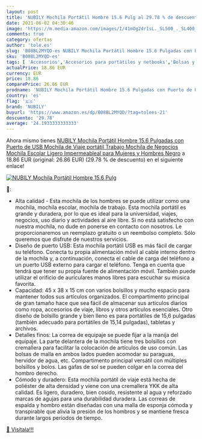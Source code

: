 ```yaml
---
layout: post
title: 'NUBILY Mochila Portátil Hombre 15.6 Pulg al 29.78 % de descuento'
date: 2021-06-02 04:30:46
image: 'https://m.media-amazon.com/images/I/41mOg2dr1sL._SL500_._SL400_.jpg'
comments: true
category: ofertas
author: 'tole.es'
slug: 'B08BL2MYQD-es NUBILY Mochila Portátil Hombre 15.6 Pulgadas con Puerto de...'
sku: 'B08BL2MYQD-es'
tags: [ 'Accesorios','Accesorios para portátiles y netbooks','Bolsas y fundas para portátiles y netbooks','Informática','Mochilas para portátiles y netbooks','escolar','mochila','nubily', ]
actualPrice: 18.86 EUR
currency: EUR
price: 18.86
comparePrice: 26.86 EUR
prodname: 'NUBILY Mochila Portátil Hombre 15.6 Pulgadas con Puerto de USB Mochila de Viaje portátil Trabajo Mochila de Negocios Mochila Escolar Ligero Impermeableal para Mujeres y Hombres Negro'
country: 'es'
flag: '🇪🇸'
brand: 'NUBILY'
buyurl: 'https://www.amazon.es/dp/B08BL2MYQD/?tag=tolees-21'
descuento: '29.78'
average: '24.1933333333333'
---
```


Ahora mismo tienes [NUBILY Mochila Portátil Hombre 15.6 Pulgadas con Puerto de USB Mochila de Viaje portátil Trabajo Mochila de Negocios Mochila Escolar Ligero Impermeableal para Mujeres y Hombres Negro](https://www.amazon.es/dp/B08BL2MYQD/?tag=tolees-21) a 18.86 EUR (original: 26.86 EUR) (29.78 %  de descuento) en el siguiente enlace!

[![NUBILY Mochila Portátil Hombre 15.6 Pulg](https://m.media-amazon.com/images/I/41mOg2dr1sL._SL500_._SL400_.jpg)](https://www.amazon.es/dp/B08BL2MYQD/?tag=tolees-21)

🔎:

- Alta calidad - Esta mochila de los hombres se puede utilizar como una mochila, mochila escolar, mochila de trabajo. Esta mochila portátil es grande y duradera, por lo que es ideal para la universidad, viajes, negocios, uso diario y actividades al aire libre. Si no está satisfecho con nuestra mochila, no dude en ponerse en contacto con nosotros. Le proporcionaremos un reemplazo gratuito o un reembolso completo. Sólo queremos que disfrute de nuestros servicios.
- Diseño de puerto USB: Esta mochila portátil USB es más fácil de cargar su teléfono. Conecta tu propia alimentación móvil al cable interno dentro de la mochila y, a continuación, conecta el cable de carga del teléfono a un puerto USB externo para cargar el teléfono. Tenga en cuenta que tendrá que tener su propia fuente de alimentación móvil. También puede utilizar el orificio de auriculares manos libres para escuchar su música favorita.
- Capacidad: 45 x 38 x 15 cm con varios bolsillos y mucho espacio para mantener todos sus artículos organizados. El compartimento principal de gran tamaño hace que sea fácil de almacenar sus artículos diarios como ropa, accesorios de viaje, libros y otros artículos esenciales. Otro diseño de bolsillo grande y bien lleno es para portátiles de 15,6 pulgadas (también adecuado para portátiles de 15,14 pulgadas), tabletas y archivos.
- Detalles finos: La correa de equipaje se puede fijar a la manija del equipaje. La parte delantera de la mochila tiene tres bolsillos con cremallera para facilitar la colocación de artículos de uso común. Las bolsas de malla en ambos lados pueden acomodar su paraguas, hervidor de agua, etc. Compartimento principal versátil con múltiples bolsillos y bolos. Las gafas de sol se pueden colgar en la correa del hombro derecho.
- Cómodo y duradero: Esta mochila portátil de viaje está hecha de poliéster de alta densidad y viene con una cremallera YKK de alta calidad. Es ligero, duradero, bien cosido, resistente al agua y reforzado marcas de agujas para una durabilidad duradera. Las correas de espalda y hombro están diseñadas con una malla de esponja cómoda y transpirable que alivia la presión de los hombros y se mantiene fresca durante largos períodos de tiempo.

[🛒 Visítala!!!](https://www.amazon.es/dp/B08BL2MYQD/?tag=tolees-21)
